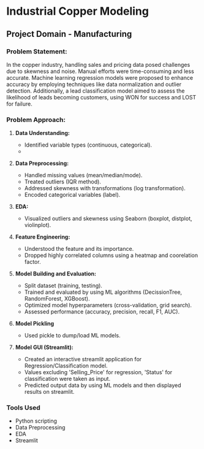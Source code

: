 # Industrial Copper Modeling

## Project Domain - Manufacturing

### Problem Statement:
In the copper industry, handling sales and pricing data posed challenges due to skewness and noise. Manual efforts were time-consuming and less accurate. Machine learning regression models were proposed to enhance accuracy by employing techniques like data normalization and outlier detection. Additionally, a lead classification model aimed to assess the likelihood of leads becoming customers, using WON for success and LOST for failure.

### Problem Approach:

1) **Data Understanding:**
   - Identified variable types (continuous, categorical).
   - 
  
2) **Data Preprocessing:**
   - Handled missing values (mean/median/mode).
   - Treated outliers (IQR method).
   - Addressed skewness with transformations (log transformation).
   - Encoded categorical variables (label).

3) **EDA:**
   - Visualized outliers and skewness using Seaborn (boxplot, distplot, violinplot).

4) **Feature Engineering:**
   - Understood the feature and its importance.
   - Dropped highly correlated columns using a heatmap and coorelation factor.

5) **Model Building and Evaluation:**
   - Split dataset (training, testing).
   - Trained and evaluated by using ML algorithms (DecissionTree, RandomForest, XGBoost).
   - Optimized model hyperparameters (cross-validation, grid search).
   - Assessed performance (accuracy, precision, recall, F1, AUC).

6) **Model Pickling**
   - Used pickle to dump/load ML models.

7) **Model GUI (Streamlit):**
   - Created an interactive streamlit application for Regression/Classification model.
   - Values excluding 'Selling_Price' for regression, 'Status' for classification were taken as input.
   - Predicted output data by using ML models and then displayed results on streamlit.

### Tools Used
- Python scripting
- Data Preprocessing
- EDA
- Streamlit
